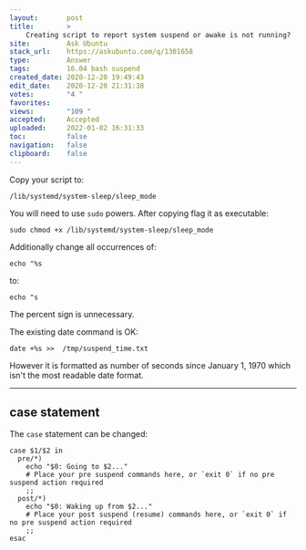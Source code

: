 ```yaml
---
layout:       post
title:        >
    Creating script to report system suspend or awake is not running?
site:         Ask Ubuntu
stack_url:    https://askubuntu.com/q/1301658
type:         Answer
tags:         16.04 bash suspend
created_date: 2020-12-20 19:49:43
edit_date:    2020-12-20 21:31:38
votes:        "4 "
favorites:    
views:        "109 "
accepted:     Accepted
uploaded:     2022-01-02 16:31:33
toc:          false
navigation:   false
clipboard:    false
---
```


Copy your script to:

``` 
/lib/systemd/system-sleep/sleep_mode

```

You will need to use `sudo` powers. After copying flag it as executable:

``` 
sudo chmod +x /lib/systemd/system-sleep/sleep_mode

```

Additionally change all occurrences of:

``` 
echo "%s

```

to:

``` 
echo "s

```

The percent sign is unnecessary.

The existing date command is OK:

``` 
date +%s >>  /tmp/suspend_time.txt

```

However it is formatted as number of seconds since January 1, 1970 which isn't the most readable date format.


----------

## case statement

The `case` statement can be changed:

``` 
case $1/$2 in
  pre/*)
    echo "$0: Going to $2..."
    # Place your pre suspend commands here, or `exit 0` if no pre suspend action required
    ;;
  post/*)
    echo "$0: Waking up from $2..."
    # Place your post suspend (resume) commands here, or `exit 0` if no pre suspend action required
    ;;
esac
```
